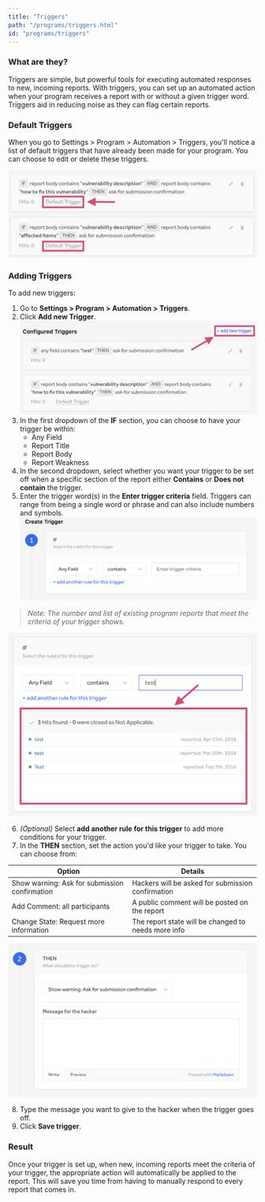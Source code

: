 ```yaml
---
title: "Triggers"
path: "/programs/triggers.html"
id: "programs/triggers"
---
```


### What are they?
Triggers are simple, but powerful tools for executing automated responses to new, incoming reports. With triggers, you can set up an automated action when your program receives a report with or without a given trigger word. Triggers aid in reducing noise as they can flag certain reports.

### Default Triggers
When you go to Settings > Program > Automation > Triggers, you'll notice a list of default triggers that have already been made for your program. You can choose to edit or delete these triggers.

![triggers-5](./images/triggers-5.png)

### Adding Triggers
To add new triggers:
1. Go to **Settings > Program > Automation > Triggers**.
2. Click **Add new Trigger**.
![triggers-1](./images/triggers-1.png)
3. In the first dropdown of the **IF** section, you can choose to have your trigger be within:
   * Any Field
   * Report Title
   * Report Body
   * Report Weakness
4. In the second dropdown, select whether you want your trigger to be set off when a specific section of the report either **Contains** or **Does not contain** the trigger.
5. Enter the trigger word(s) in the **Enter trigger criteria** field. Triggers can range from being a single word or phrase and can also include numbers and symbols.
![triggers-2](./images/triggers-2.png)

><i>Note: The number and list of existing program reports that meet the criteria of your trigger shows.</i>

![triggers-3](./images/triggers-3.png)

6. *(Optional)* Select **add another rule for this trigger** to add more conditions for your trigger.
7. In the **THEN** section, set the action you'd like your trigger to take. You can choose from: 

Option | Details
------ | ------
Show warning: Ask for submission confirmation | Hackers will be asked for submission confirmation
Add Comment: all participants | A public comment will be posted on the report
Change State: Request more information | The report state will be changed to needs more info

![triggers-4](./images/triggers-4.png)

8. Type the message you want to give to the hacker when the trigger goes off.
9. Click **Save trigger**.

### Result
Once your trigger is set up, when new, incoming reports meet the criteria of your trigger, the appropriate action will automatically be applied to the report. This will save you time from having to manually respond to every report that comes in. 

